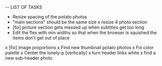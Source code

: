 -- LIST OF TASKS
- Resize spacing of the potato photos
- "main sections" should be the same size
    x resize 4 photo section
- [fix] picture section gets messed up when subtitles get too long
- Edit the flex with min widths so that when the browser is squished the items don't get out of place

x [fix] image proportions
x Find new thumbnail potato photos
x Fix color palette
x Center the lonely-p [vertically]
x turn header links white
x find a new sub-header photo